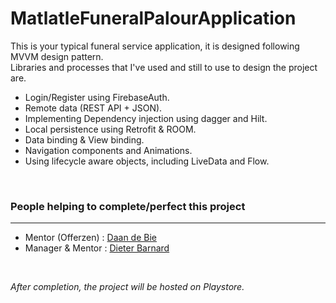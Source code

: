 <h1>MatlatleFuneralPalourApplication</h1>

<p>This is your typical funeral service application, it is designed following MVVM design pattern.<br>
Libraries and processes that I've used and still to use to design the project are.</p>

<ul>
  <li>Login/Register using FirebaseAuth.
  <li>Remote data (REST API + JSON).
  <li>Implementing Dependency injection using dagger and Hilt.
  <li>Local persistence using Retrofit & ROOM.
  <li>Data binding & View binding.
  <li>Navigation components and Animations.
  <li>Using lifecycle aware objects, including LiveData and Flow.
 </ul><br>

<h3>People helping to complete/perfect this project</h3><hr>
<ul>
  <li>Mentor (Offerzen) : <a href = "https://github.com/daandebie">Daan de Bie</a>
  <li>Manager & Mentor  : <a href = "https://github.com/dabarnard">Dieter Barnard</a>
</ul><br>

<p><i>After completion, the project will be hosted on Playstore.</i></p>
